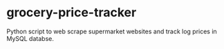 # grocery-price-tracker

Python script to web scrape supermarket websites and track log prices in MySQL databse. 
